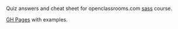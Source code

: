 Quiz answers and cheat sheet for openclassrooms.com [sass](https://openclassrooms.com/en/courses/5625786-produce-maintainable-css-with-sass) course.

[GH Pages](https://reregaga.github.io/OC-5625786-sass/) with examples.